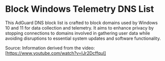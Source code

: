 # Block Windows Telemetry DNS List
This AdGuard DNS block list is crafted to block domains used by Windows 10 and 11 for data collection and telemetry. It aims to enhance privacy by stopping connections to domains involved in gathering user data while avoiding disruptions to essential system updates and software functionality.

Source: Information derived from the video: [https://www.youtube.com/watch?v=IJr2DcffquI]
